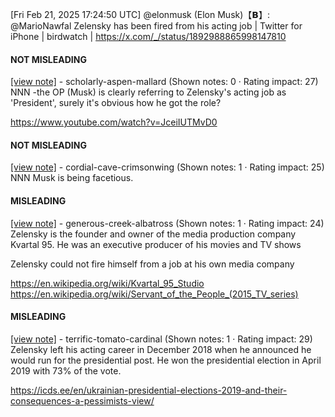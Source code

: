 [Fri Feb 21, 2025 17:24:50 UTC] @elonmusk (Elon Musk)【𝗕】: @MarioNawfal Zelensky has been fired from his acting job | Twitter for iPhone | birdwatch | https://x.com/_/status/1892988865998147810

#### NOT MISLEADING

[[view note]](https://x.com/i/birdwatch/n/1893032824695070997) - scholarly-aspen-mallard (Shown notes: 0 · Rating impact: 27)
NNN -the OP (Musk) is clearly referring to Zelensky's acting job as 'President', surely it's obvious how he got the role?

https://www.youtube.com/watch?v=JceiIUTMvD0

#### NOT MISLEADING

[[view note]](https://x.com/i/birdwatch/n/1893073678570541394) - cordial-cave-crimsonwing (Shown notes: 1 · Rating impact: 25)
NNN Musk is being facetious. 

#### MISLEADING

[[view note]](https://x.com/i/birdwatch/n/1893031756455940290) - generous-creek-albatross (Shown notes: 1 · Rating impact: 24)
Zelensky is the founder and owner of the media production company Kvartal 95. He was an executive producer of his movies and TV shows

Zelensky could not fire himself from a job at his own media company

https://en.wikipedia.org/wiki/Kvartal_95_Studio
https://en.wikipedia.org/wiki/Servant_of_the_People_(2015_TV_series)

#### MISLEADING

[[view note]](https://x.com/i/birdwatch/n/1893024698180456774) - terrific-tomato-cardinal (Shown notes: 1 · Rating impact: 29)
Zelensky left his acting career in December 2018 when he announced he would run for the presidential post. He won the presidential election in April 2019 with 73% of the vote. 


https://icds.ee/en/ukrainian-presidential-elections-2019-and-their-consequences-a-pessimists-view/
